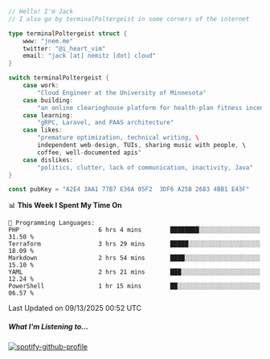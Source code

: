```go
// Hello! I'm Jack
// I also go by terminalPoltergeist in some corners of the internet

type terminalPoltergeist struct {
    www: "jnem.me"
    twitter: "@i_heart_vim"
    email: "jack [at] nemitz [dot] cloud"
}

switch terminalPoltergeist {
    case work:
        "Cloud Engineer at the University of Minnesota"
    case building:
        "an online clearinghouse platform for health-plan fitness incentive programs"
    case learning:
        "gRPC, Laravel, and PAAS architecture"
    case likes:
        "premature optimization, technical writing, \
        independent web-design, TUIs, sharing music with people, \
        coffee, well-documented apis"
    case dislikes:
        "politics, clutter, lack of communication, inactivity, Java"
}

const pubKey = "A2E4 3AA1 77B7 E36A 05F2  3DF6 A25B 2683 4BB1 E43F"
```

<!--START_SECTION:waka-->
📊 **This Week I Spent My Time On** 

```text
💬 Programming Languages: 
PHP                      6 hrs 4 mins        ████████░░░░░░░░░░░░░░░░░   31.50 % 
Terraform                3 hrs 29 mins       █████░░░░░░░░░░░░░░░░░░░░   18.09 % 
Markdown                 2 hrs 54 mins       ████░░░░░░░░░░░░░░░░░░░░░   15.10 % 
YAML                     2 hrs 21 mins       ███░░░░░░░░░░░░░░░░░░░░░░   12.24 % 
PowerShell               1 hr 15 mins        ██░░░░░░░░░░░░░░░░░░░░░░░   06.57 % 
```


 Last Updated on 09/13/2025 00:52 UTC
<!--END_SECTION:waka-->

##### What I'm Listening to...

[![spotify-github-profile](https://jnem.me/listening-item?maxAge=2592000)](https://jnem.me/listening)
